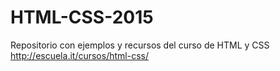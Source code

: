 # HTML-CSS-2015
Repositorio con ejemplos y recursos del curso de HTML y CSS http://escuela.it/cursos/html-css/
